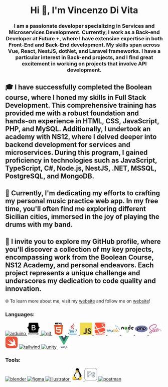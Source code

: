 <h1 align="center">Hi 👋, I'm Vincenzo Di Vita</h1>
<h3 align="center">I am a passionate developer specializing in Services and Microservices Development. Currently, I work as a Back-end Developer at Future +, where I have extensive expertise in both Front-End and Back-End development. My skills span across Vue, React, NestJS, dotNet, and Laravel frameworks. I have a particular interest in Back-end projects, and I find great excitement in working on projects that involve API development.</h3>

<h2>🎓 I have successfully completed the Boolean course, where I honed my skills in Full Stack Development. This comprehensive training has provided me with a robust foundation and hands-on experience in HTML, CSS, JavaScript, PHP, and MySQL. Additionally, I undertook an academy with NS12, where I delved deeper into backend development for services and microservices. During this program, I gained proficiency in technologies such as JavaScript, TypeScript, C#, Node.js, NestJS, .NET, MSSQL, PostgreSQL, and MongoDB.</h2>

<h2>🚀 Currently, I'm dedicating my efforts to crafting my personal music practice web app. In my free time, you'll often find me exploring different Sicilian cities, immersed in the joy of playing the drums with my band.</h2>

<h2>💼 I invite you to explore my GitHub profile, where you'll discover a collection of my key projects, encompassing work from the Boolean Course, NS12 Academy, and personal endeavors. Each project represents a unique challenge and underscores my dedication to code quality and innovation.</h2>

🌐 To learn more about me, visit my <a href="https://divitavincenzo.com">website</a>  and follow me on <a href="[https://linkedin](https://www.linkedin.com/in/vincenzodivita/)">website</a>!

<h3 align="left">Languages:</h3>
<p align="left">
    <a
        href="https://www.arduino.cc/"
        target="_blank"
        rel="noreferrer"
    >
        <img 
            src="https://cdn.worldvectorlogo.com/logos/arduino-1.svg"
            alt="arduino"
            width="40"
            height="40"
        /> 
    </a>
    <a
        href="https://getbootstrap.com"
        target="_blank"
        rel="noreferrer"
    >
        <img 
            src="https://raw.githubusercontent.com/devicons/devicon/master/icons/bootstrap/bootstrap-plain-wordmark.svg"
            alt="bootstrap"
            width="40"
            height="40"
        /> 
    </a>
    <a
        href="https://git-scm.com/"
        target="_blank"
        rel="noreferrer"
    >
        <img 
            src="https://www.vectorlogo.zone/logos/git-scm/git-scm-icon.svg"
            alt="git"
            width="40"
            height="40"
        /> 
    </a>
    <a
        href="https://www.w3.org/html/"
        target="_blank"
        rel="noreferrer"
    >
        <img 
            src="https://raw.githubusercontent.com/devicons/devicon/master/icons/html5/html5-original-wordmark.svg"
            alt="html5"
            width="40"
            height="40"
        /> 
    </a>
    <a
        href="https://www.java.com"
        target="_blank"
        rel="noreferrer"
    >
        <img 
            src="https://raw.githubusercontent.com/devicons/devicon/master/icons/java/java-original.svg"
            alt="java"
            width="40"
            height="40"
        /> 
    </a>
    <a
        href="https://developer.mozilla.org/en-US/docs/Web/JavaScript"
        target="_blank"
        rel="noreferrer"
    >
        <img 
            src="https://raw.githubusercontent.com/devicons/devicon/master/icons/javascript/javascript-original.svg"
            alt="javascript"
            width="40"
            height="40"
        /> 
    </a>
    <a
        href="https://laravel.com/"
        target="_blank"
        rel="noreferrer"
    >
        <img 
            src="https://raw.githubusercontent.com/devicons/devicon/master/icons/laravel/laravel-plain-wordmark.svg"
            alt="laravel"
            width="40"
            height="40"
        /> 
    </a>
    <a
        href="https://www.mysql.com/"
        target="_blank"
        rel="noreferrer"
    >
        <img 
            src="https://raw.githubusercontent.com/devicons/devicon/master/icons/mysql/mysql-original-wordmark.svg"
            alt="mysql"
            width="40"
            height="40"
        /> 
    </a>
    <a
        href="https://nodejs.org"
        target="_blank"
        rel="noreferrer"
    >
        <img 
            src="https://raw.githubusercontent.com/devicons/devicon/master/icons/nodejs/nodejs-original-wordmark.svg"
            alt="nodejs"
            width="40"
            height="40"
        /> 
    </a>
    <a
        href="https://www.php.net"
        target="_blank"
        rel="noreferrer"
    >
        <img 
            src="https://raw.githubusercontent.com/devicons/devicon/master/icons/php/php-original.svg"
            alt="php"
            width="40"
            height="40"
        /> 
    </a>
    <a
        href="https://sass-lang.com"
        target="_blank"
        rel="noreferrer"
    >
        <img 
            src="https://raw.githubusercontent.com/devicons/devicon/master/icons/sass/sass-original.svg"
            alt="sass"
            width="40"
            height="40"
        /> 
    </a>
    <a
        href="https://developer.apple.com/swift/"
        target="_blank"
        rel="noreferrer"
    >
        <img 
            src="https://raw.githubusercontent.com/devicons/devicon/master/icons/swift/swift-original.svg"
            alt="swift"
            width="40"
            height="40"
        /> 
    </a>
    <a
        href="https://tailwindcss.com/"
        target="_blank"
        rel="noreferrer"
    >
        <img 
            src="https://www.vectorlogo.zone/logos/tailwindcss/tailwindcss-icon.svg"
            alt="tailwind"
            width="40"
            height="40"
        /> 
    </a>
    <a
        href="https://unity.com/"
        target="_blank"
        rel="noreferrer"
    >
        <img 
            src="https://www.vectorlogo.zone/logos/unity3d/unity3d-icon.svg"
            alt="unity"
            width="40"
            height="40"
        /> 
    </a>
    <a
        href="https://vuejs.org/"
        target="_blank"
        rel="noreferrer"
    >
        <img 
            src="https://raw.githubusercontent.com/devicons/devicon/master/icons/vuejs/vuejs-original-wordmark.svg"
            alt="vuejs"
            width="40"
            height="40"
        /> 
    </a> 
</p>
<h3 align="left">Tools:</h3>
<p align="left">
    <a
        href="https://www.blender.org/"
        target="_blank"
        rel="noreferrer"
    >
        <img 
            src="https://download.blender.org/branding/community/blender_community_badge_white.svg"
            alt="blender"
            width="40"
            height="40"
        /> 
    </a>
    <a
        href="https://www.figma.com/"
        target="_blank"
        rel="noreferrer"
    >
        <img 
            src="https://www.vectorlogo.zone/logos/figma/figma-icon.svg"
            alt="figma"
            width="40"
            height="40"
        /> 
    </a>
    <a
        href="https://www.adobe.com/in/products/illustrator.html"
        target="_blank"
        rel="noreferrer"
    >
        <img 
            src="https://www.vectorlogo.zone/logos/adobe_illustrator/adobe_illustrator-icon.svg"
            alt="illustrator"
            width="40"
            height="40"
        /> 
    </a>
    <a
        href="https://www.linux.org/"
        target="_blank"
        rel="noreferrer"
    >
        <img 
            src="https://raw.githubusercontent.com/devicons/devicon/master/icons/linux/linux-original.svg"
            alt="linux"
            width="40"
            height="40"
        /> 
    </a>
    <a
        href="https://www.photoshop.com/en"
        target="_blank"
        rel="noreferrer"
    >
        <img 
            src="https://raw.githubusercontent.com/devicons/devicon/master/icons/photoshop/photoshop-line.svg"
            alt="photoshop"
            width="40"
            height="40"
        /> 
    </a>
    <a
        href="https://postman.com"
        target="_blank"
        rel="noreferrer"
    >
        <img 
            src="https://www.vectorlogo.zone/logos/getpostman/getpostman-icon.svg"
            alt="postman"
            width="40"
            height="40"
        /> 
    </a>
</p>

